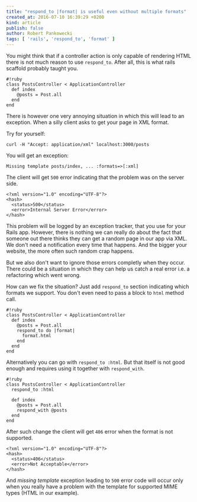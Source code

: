 ```yaml
---
title: "respond_to |format| is useful even without multiple formats"
created_at: 2016-07-10 16:39:29 +0200
kind: article
publish: false
author: Robert Pankowecki
tags: [ 'rails', 'respond_to', 'format' ]
---
```


You might think that if a controller action is only
capable of rendering HTML there is not much reason
to use `respond_to`. After all, this is what
rails scaffold probably taught you.

<!-- more -->

```
#!ruby
class PostsController < ApplicationController
  def index
    @posts = Post.all
  end
end
```

There is however one very annoying situation in which
this will lead to an exception. When a silly client
asks to get your page in XML format.

Try for yourself:

```
curl -H "Accept: application/xml" localhost:3000/posts
```

You will get an exception:

```
Missing template posts/index, ... :formats=>[:xml]
```

The client will get `500` error indicating that the
problem was on the server side.

```
<?xml version="1.0" encoding="UTF-8"?>
<hash>
  <status>500</status>
  <error>Internal Server Error</error>
</hash>
```

This problem will be logged by an
exception tracker, that you use for your Rails app.
However, there is nothing we can really do about the
fact that someone out there thinks they can get
a random page in our app via XML. We don't need
a notification every time that happens. And the
bigger your website, the more often such random
crap happens.

But we also don't want to ignore those errors completly
when they occur. There could be a situation in
which they can help us catch a real error i.e.
a refactoring which went wrong.

How can we fix the situation? Just add `respond_to`
section indicating which formats we support.
You don't even need to pass a block to `html`
method call.

```
#!ruby
class PostsController < ApplicationController
  def index
    @posts = Post.all
    respond_to do |format|
      format.html
    end
  end
end
```

Alternatively you can go with `respond_to :html`.
But that itself is not good enough and requires
using it together with `respond_with`.

```
#!ruby
class PostsController < ApplicationController
  respond_to :html

  def index
    @posts = Post.all
    respond_with @posts
  end
end
```

After such change the client will get `406` error
when the format is not supported.

```
<?xml version="1.0" encoding="UTF-8"?>
<hash>
  <status>406</status>
  <error>Not Acceptable</error>
</hash>
```

And _missing template_ exception leading to `500` error code
will occur only when you really have a problem with the template
for supported MIME types (HTML in our example).
